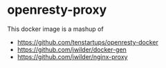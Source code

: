 openresty-proxy
===============
This docker image is a mashup of

* https://github.com/tenstartups/openresty-docker
* https://github.com/jwilder/docker-gen
* https://github.com/jwilder/nginx-proxy


